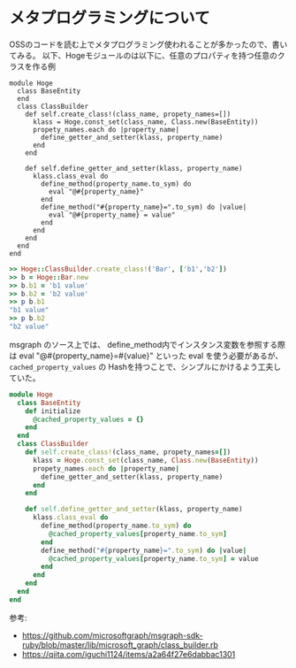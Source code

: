 # メタプログラミングについて

OSSのコードを読む上でメタプログラミング使われることが多かったので、書いてみる。
以下、Hogeモジュールのは以下に、任意のプロパティを持つ任意のクラスを作る例

```
module Hoge
  class BaseEntity
  end
  class ClassBuilder
    def self.create_class!(class_name, propety_names=[])
      klass = Hoge.const_set(class_name, Class.new(BaseEntity))
      propety_names.each do |property_name|
        define_getter_and_setter(klass, property_name)
      end
    end

    def self.define_getter_and_setter(klass, property_name)
      klass.class_eval do
        define_method(property_name.to_sym) do
          eval "@#{property_name}"
        end
        define_method("#{property_name}=".to_sym) do |value|
          eval "@#{property_name} = value"
        end
      end
    end
  end
end
```


```.rb
>> Hoge::ClassBuilder.create_class!('Bar', ['b1','b2'])
>> b = Hoge::Bar.new
>> b.b1 = 'b1 value'
>> b.b2 = 'b2 value'
>> p b.b1
"b1 value"
>> p b.b2
"b2 value"
```

msgraph のソース上では、
define_method内でインスタンス変数を参照する際は eval "@#{property_name}=#{value}" といった eval を使う必要があるが、
`cached_property_values` の Hashを持つことで、シンプルにかけるよう工夫していた。

```.rb
module Hoge
  class BaseEntity
    def initialize
      @cached_property_values = {}
    end
  end
  class ClassBuilder
    def self.create_class!(class_name, propety_names=[])
      klass = Hoge.const_set(class_name, Class.new(BaseEntity))
      propety_names.each do |property_name|
        define_getter_and_setter(klass, property_name)
      end
    end

    def self.define_getter_and_setter(klass, property_name)
      klass.class_eval do
        define_method(property_name.to_sym) do
          @cached_property_values[property_name.to_sym]
        end
        define_method("#{property_name}=".to_sym) do |value|
          @cached_property_values[property_name.to_sym] = value
        end
      end
    end
  end
end
```

参考:
- https://github.com/microsoftgraph/msgraph-sdk-ruby/blob/master/lib/microsoft_graph/class_builder.rb
- https://qiita.com/iguchi1124/items/a2a64f27e6dabbac1301

